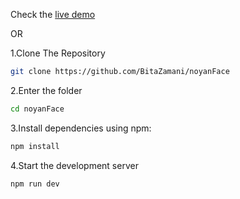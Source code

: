 
Check the [live demo](https://noyan-face-r4f371rsw-bitazamanis-projects.vercel.app/)

OR 

1.Clone The Repository
```bash
git clone https://github.com/BitaZamani/noyanFace
```

2.Enter the folder
```bash
cd noyanFace
```

3.Install dependencies
using npm:
```bash
npm install
```
4.Start the development server
```bash
npm run dev
```


